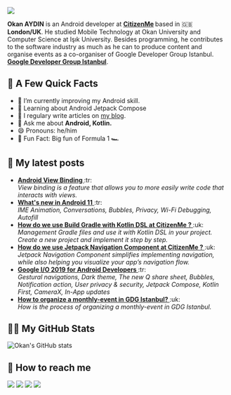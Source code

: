 <!-- Banner -->

![](https://github.com/okanaydin/readme/blob/main/banner.png)

<!-- Tell me about yourself! -->
<b>Okan AYDIN</b> is an Android developer at <b> [CitizenMe](https://www.citizenme.com/) </b> based in :uk: <b>London/UK</b>. He studied Mobile Technology at Okan University and Computer Science at Işık University. Besides programming, he contributes to the software industry as much as he can to produce content and organise events as a co-organiser of Google Developer Group Istanbul. <b> [Google Developer Group Istanbul](https://gdgistanbul.com/)</b>.

## 🚧 A Few Quick Facts
<ul>
<li>🔭  I’m currently improving my Android skill.</li>
<li>🧐  Learning about Android Jetpack Compose</li>
<li>📝  I regulary write articles on <a href="https://okanaydin.medium.com/">my blog</a>.</li>
<li>💬  Ask me about <b>Android, Kotlin.</b></li>
<li>😄  Pronouns: he/him </li>
<li>🎉  Fun Fact: Big fun of Formula 1 🏎️ </li>
</ul>


<!-- Blogs -->
## 🚀 My latest posts
<ul>
 <!-- Android - View Binding -->
  <li>
    <a href="https://medium.com/gdg-istanbul/android-viewbinding-447dde582ca4">
      <b>Android View Binding </b> </a> :tr: <br/>
          <i> View binding is a feature that allows you to more easily write code that interacts with views.</i>
  </li>

 <!-- What's new in Android 11 -->
  <li>
    <a href="https://medium.com/gdg-istanbul/android-geli%C5%9Ftiriciler-i%C3%A7in-android-11-5a961d8a8ca3">
      <b>What's new in Android 11</b> </a> :tr: <br/>
          <i> IME Animation, Conversations, Bubbles, Privacy, Wi-Fi Debugging, Autofill</i>
  </li>


 <!-- How do we use Build Gradle with Kotlin DSL at CitizenMe ? -->
  <li>
    <a href="https://medium.com/citizenme/how-do-we-use-build-gradle-with-kotlin-dsl-at-citizenme-26ec62a9c689">
      <b> How do we use Build Gradle with Kotlin DSL at CitizenMe ? </b> </a> :uk: <br/>
          <i> Management Gradle files and use it with Kotlin DSL in your project. Create a new project and implement it step by step. </i>
  </li>

 <!-- How do we use Jetpack Navigation Component at CitizenMe ? -->
  <li>
    <a href="https://medium.com/citizenme/how-do-we-use-jetpack-navigation-component-at-citizenme-e4624362c18a">
      <b> How do we use Jetpack Navigation Component at CitizenMe ? </b> </a> :uk: <br/>
          <i> Jetpack Navigation Component simplifies implementing navigation, while also helping you visualize your app’s navigation flow. </i>
  </li>


 <!-- Google I/O 2019 for Android Developers -->
  <li>
    <a href="https://medium.com/gdg-istanbul/android-geli%C5%9Ftiriciler-i%C3%A7in-google-i-o-2019-c38c63f030cd">
      <b> Google I/O 2019 for Android Developers </b> </a> :tr: <br/>
          <i> Gestural navigations, Dark theme, The new Q share sheet, Bubbles, Notification action, User privacy & security, Jetpack Compose, Kotlin First,                   CameraX, In-App updates </i>
  </li>


 <!-- How to organize a monthly-event in GDG Istanbul? -->
  <li>
    <a href="https://medium.com/gdg-istanbul/how-to-organize-a-monthly-event-in-gdg-istanbul-80b43007fe01">
      <b> How to organize a monthly-event in GDG Istanbul? </b> </a> :uk: <br/>
          <i> How is the process of organizing a monthly-event in GDG Istanbul. </i>
  </li>

</ul>  

<!-- GitHub Stats -->
## 👨‍💻 My GitHub Stats

![Okan's GitHub stats](https://github-readme-stats.vercel.app/api?username=okanaydin)

<!-- Social Media accounts -->
## 👀 How to reach me

[<img src="https://img.shields.io/badge/GitHub-%2312100E.svg?&style=for-the-badge&logo=Github&logoColor=white"/>](https://github.com/okanaydin)
[<img src="https://img.shields.io/badge/twitter-%231DA1F2.svg?&style=for-the-badge&logo=twitter&logoColor=white"/>](https://twitter.com/okanaydin34)
[<img src="https://img.shields.io/badge/linkedin-%230077B5.svg?&style=for-the-badge&logo=linkedin&logoColor=white"/>](https://www.linkedin.com/in/okanaydin34/)
[<img src="https://img.shields.io/badge/medium-%2312100E.svg?&style=for-the-badge&logo=medium&logoColor=white"/>](https://okanaydin.medium.com/)
